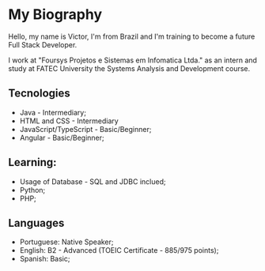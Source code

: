 # My Biography

Hello, my name is Victor, I'm from Brazil and I'm training to become a future Full Stack Developer.

I work at "Foursys Projetos e Sistemas em Infomatica Ltda." as an intern and study at FATEC University the Systems Analysis and Development course.

## Tecnologies

+ Java - Intermediary;
+ HTML and CSS - Intermediary
+ JavaScript/TypeScript - Basic/Beginner;
+ Angular - Basic/Beginner;

## Learning:
  
+ Usage of Database - SQL and JDBC inclued;
+ Python;
+ PHP;

## Languages

+ Portuguese: Native Speaker;
+ English: B2 - Advanced (TOEIC Certificate - 885/975 points);
+ Spanish: Basic;
